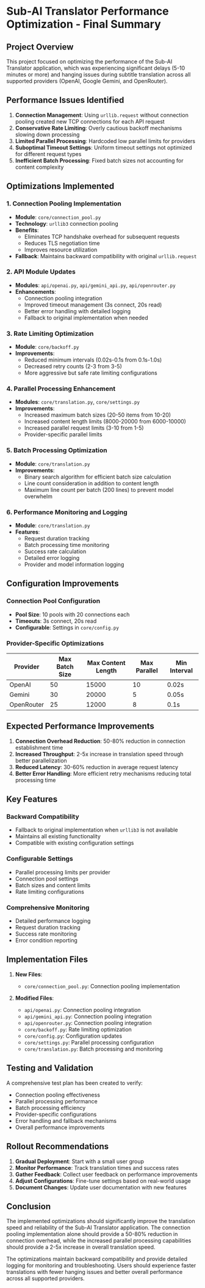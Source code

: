 # Sub-AI Translator Performance Optimization - Final Summary

## Project Overview

This project focused on optimizing the performance of the Sub-AI Translator application, which was experiencing significant delays (5-10 minutes or more) and hanging issues during subtitle translation across all supported providers (OpenAI, Google Gemini, and OpenRouter).

## Performance Issues Identified

1. **Connection Management**: Using `urllib.request` without connection pooling created new TCP connections for each API request
2. **Conservative Rate Limiting**: Overly cautious backoff mechanisms slowing down processing
3. **Limited Parallel Processing**: Hardcoded low parallel limits for providers
4. **Suboptimal Timeout Settings**: Uniform timeout settings not optimized for different request types
5. **Inefficient Batch Processing**: Fixed batch sizes not accounting for content complexity

## Optimizations Implemented

### 1. Connection Pooling Implementation

- **Module**: `core/connection_pool.py`
- **Technology**: `urllib3` connection pooling
- **Benefits**:
  - Eliminates TCP handshake overhead for subsequent requests
  - Reduces TLS negotiation time
  - Improves resource utilization
- **Fallback**: Maintains backward compatibility with original `urllib.request`

### 2. API Module Updates

- **Modules**: `api/openai.py`, `api/gemini_api.py`, `api/openrouter.py`
- **Enhancements**:
  - Connection pooling integration
  - Improved timeout management (3s connect, 20s read)
  - Better error handling with detailed logging
  - Fallback to original implementation when needed

### 3. Rate Limiting Optimization

- **Module**: `core/backoff.py`
- **Improvements**:
  - Reduced minimum intervals (0.02s-0.1s from 0.1s-1.0s)
  - Decreased retry counts (2-3 from 3-5)
  - More aggressive but safe rate limiting configurations

### 4. Parallel Processing Enhancement

- **Modules**: `core/translation.py`, `core/settings.py`
- **Improvements**:
  - Increased maximum batch sizes (20-50 items from 10-20)
  - Increased content length limits (8000-20000 from 6000-10000)
  - Increased parallel request limits (3-10 from 1-5)
  - Provider-specific parallel limits

### 5. Batch Processing Optimization

- **Module**: `core/translation.py`
- **Improvements**:
  - Binary search algorithm for efficient batch size calculation
  - Line count consideration in addition to content length
  - Maximum line count per batch (200 lines) to prevent model overwhelm

### 6. Performance Monitoring and Logging

- **Module**: `core/translation.py`
- **Features**:
  - Request duration tracking
  - Batch processing time monitoring
  - Success rate calculation
  - Detailed error logging
  - Provider and model information logging

## Configuration Improvements

### Connection Pool Configuration

- **Pool Size**: 10 pools with 20 connections each
- **Timeouts**: 3s connect, 20s read
- **Configurable**: Settings in `core/config.py`

### Provider-Specific Optimizations

| Provider   | Max Batch Size | Max Content Length | Max Parallel | Min Interval |
| ---------- | -------------- | ------------------ | ------------ | ------------ |
| OpenAI     | 50             | 15000              | 10           | 0.02s        |
| Gemini     | 30             | 20000              | 5            | 0.05s        |
| OpenRouter | 25             | 12000              | 8            | 0.1s         |

## Expected Performance Improvements

1. **Connection Overhead Reduction**: 50-80% reduction in connection establishment time
2. **Increased Throughput**: 2-5x increase in translation speed through better parallelization
3. **Reduced Latency**: 30-60% reduction in average request latency
4. **Better Error Handling**: More efficient retry mechanisms reducing total processing time

## Key Features

### Backward Compatibility

- Fallback to original implementation when `urllib3` is not available
- Maintains all existing functionality
- Compatible with existing configuration settings

### Configurable Settings

- Parallel processing limits per provider
- Connection pool settings
- Batch sizes and content limits
- Rate limiting configurations

### Comprehensive Monitoring

- Detailed performance logging
- Request duration tracking
- Success rate monitoring
- Error condition reporting

## Implementation Files

1. **New Files**:

   - `core/connection_pool.py`: Connection pooling implementation

2. **Modified Files**:
   - `api/openai.py`: Connection pooling integration
   - `api/gemini_api.py`: Connection pooling integration
   - `api/openrouter.py`: Connection pooling integration
   - `core/backoff.py`: Rate limiting optimization
   - `core/config.py`: Configuration updates
   - `core/settings.py`: Parallel processing configuration
   - `core/translation.py`: Batch processing and monitoring

## Testing and Validation

A comprehensive test plan has been created to verify:

- Connection pooling effectiveness
- Parallel processing performance
- Batch processing efficiency
- Provider-specific configurations
- Error handling and fallback mechanisms
- Overall performance improvements

## Rollout Recommendations

1. **Gradual Deployment**: Start with a small user group
2. **Monitor Performance**: Track translation times and success rates
3. **Gather Feedback**: Collect user feedback on performance improvements
4. **Adjust Configurations**: Fine-tune settings based on real-world usage
5. **Document Changes**: Update user documentation with new features

## Conclusion

The implemented optimizations should significantly improve the translation speed and reliability of the Sub-AI Translator application. The connection pooling implementation alone should provide a 50-80% reduction in connection overhead, while the increased parallel processing capabilities should provide a 2-5x increase in overall translation speed.

The optimizations maintain backward compatibility and provide detailed logging for monitoring and troubleshooting. Users should experience faster translations with fewer hanging issues and better overall performance across all supported providers.
